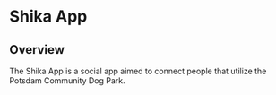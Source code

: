 # Shika App

## Overview
The Shika App is a social app aimed to connect people that utilize the Potsdam Community Dog Park. 
